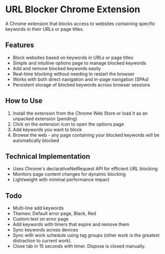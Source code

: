 # URL Blocker Chrome Extension

A Chrome extension that blocks access to websites containing specific keywords in their URLs or page titles.

## Features

- Block websites based on keywords in URLs or page titles
- Simple and intuitive options page to manage blocked keywords
- Add and remove blocked keywords easily
- Real-time blocking without needing to restart the browser
- Works with both direct navigation and in-page navigation (SPAs)
- Persistent storage of blocked keywords across browser sessions

## How to Use

1. Install the extension from the Chrome Web Store or load it as an unpacked extension (pending)
2. Click on the extension icon to open the options page
3. Add keywords you want to block
4. Browse the web - any page containing your blocked keywords will be automatically blocked

## Technical Implementation

- Uses Chrome's declarativeNetRequest API for efficient URL blocking
- Monitors page content changes for dynamic blocking
- Lightweight with minimal performance impact

## Todo

- Multi-line add keywords
- Themes: Default error page, Black, Red
- Custom text on error page
- Add keywords with timers that expire and remove them
- Sync keywords across devices
- Sync with work schedule using tag groups (other work is the greatest distraction to current work).
- Close tab in 15 seconds with timer. Dispose is closed manually.
